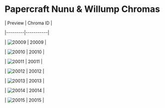 # Papercraft Nunu & Willump Chromas


| Preview | Chroma ID |

|---------|-----------|

| ![20009](https://raw.communitydragon.org/latest/plugins/rcp-be-lol-game-data/global/default/v1/champion-chroma-images/20/20009.png) | 20009 |

| ![20010](https://raw.communitydragon.org/latest/plugins/rcp-be-lol-game-data/global/default/v1/champion-chroma-images/20/20010.png) | 20010 |

| ![20011](https://raw.communitydragon.org/latest/plugins/rcp-be-lol-game-data/global/default/v1/champion-chroma-images/20/20011.png) | 20011 |

| ![20012](https://raw.communitydragon.org/latest/plugins/rcp-be-lol-game-data/global/default/v1/champion-chroma-images/20/20012.png) | 20012 |

| ![20013](https://raw.communitydragon.org/latest/plugins/rcp-be-lol-game-data/global/default/v1/champion-chroma-images/20/20013.png) | 20013 |

| ![20014](https://raw.communitydragon.org/latest/plugins/rcp-be-lol-game-data/global/default/v1/champion-chroma-images/20/20014.png) | 20014 |

| ![20015](https://raw.communitydragon.org/latest/plugins/rcp-be-lol-game-data/global/default/v1/champion-chroma-images/20/20015.png) | 20015 |
